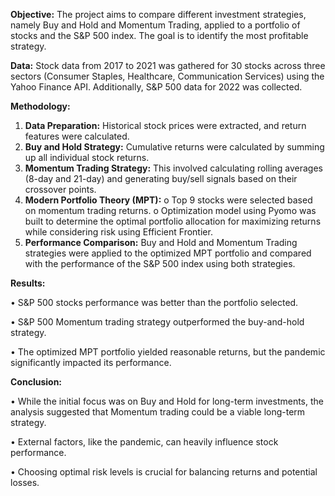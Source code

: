 **Objective:** The project aims to compare different investment strategies, namely Buy and Hold and Momentum Trading, applied to a portfolio of stocks and the S&P 500 index. The goal is to identify the most profitable strategy.

**Data:** Stock data from 2017 to 2021 was gathered for 30 stocks across three sectors (Consumer Staples, Healthcare, Communication Services) using the Yahoo Finance API. Additionally, S&P 500 data for 2022 was collected.

**Methodology:**
1.	**Data Preparation:** Historical stock prices were extracted, and return features were calculated.
2.	**Buy and Hold Strategy:** Cumulative returns were calculated by summing up all individual stock returns.
3.	**Momentum Trading Strategy:** This involved calculating rolling averages (8-day and 21-day) and generating buy/sell signals based on their crossover points.
4.	**Modern Portfolio Theory (MPT):**
     o Top 9 stocks were selected based on momentum trading returns.
     o Optimization model using Pyomo was built to determine the optimal portfolio allocation for maximizing returns while considering risk using Efficient Frontier.
5.	**Performance Comparison:** Buy and Hold and Momentum Trading strategies were applied to the optimized MPT portfolio and compared with the performance of the S&P 500 index using both strategies.

**Results:**

•	S&P 500 stocks performance was better than the portfolio selected.

•	S&P 500 Momentum trading strategy outperformed the buy-and-hold strategy.

•	The optimized MPT portfolio yielded reasonable returns, but the pandemic significantly impacted its performance.

**Conclusion:**

•	While the initial focus was on Buy and Hold for long-term investments, the analysis suggested that Momentum trading could be a viable long-term strategy.

•	External factors, like the pandemic, can heavily influence stock performance.

•	Choosing optimal risk levels is crucial for balancing returns and potential losses.

